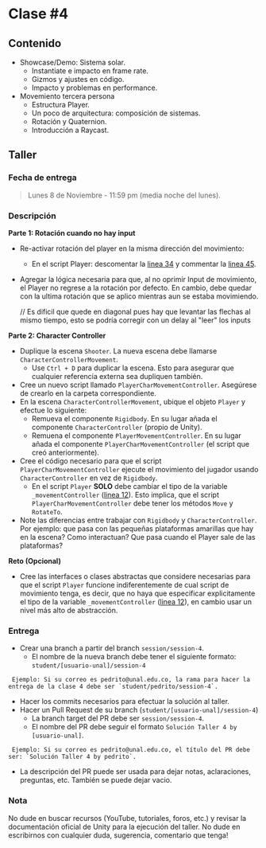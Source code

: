 # Clase #4

## Contenido

- Showcase/Demo: Sistema solar.
  - Instantiate e impacto en frame rate.
  - Gizmos y ajustes en código.
  - Impacto y problemas en performance.
- Movemiento tercera persona
  - Estructura Player.
  - Un poco de arquitectura: composición de sistemas.
  - Rotación y Quaternion.
  - Introducción a Raycast.

## Taller

### Fecha de entrega
> Lunes 8 de Noviembre - 11:59 pm (media noche del lunes).

### Descripción
**Parte 1: Rotación cuando no hay input**
- Re-activar rotación del player en la misma dirección del movimiento: 
  - En el script Player: descomentar la [linea 34](https://github.com/UNAL-IntroVideojuegos-2021-2/intro-videogames-2021-2/blob/main/Unity/intro-videojuegos-app-2021-2/Assets/Scr/Player/Player.cs#L34) y commentar la [linea 45](https://github.com/UNAL-IntroVideojuegos-2021-2/intro-videogames-2021-2/blob/main/Unity/intro-videojuegos-app-2021-2/Assets/Scr/Player/Player.cs#L45).
- Agregar la lógica necesaria para que, al no oprimir Input de movimiento, el Player no regrese a la rotación por defecto. En cambio, debe quedar con la ultima rotación que se aplico mientras aun se estaba movimiendo.

    // Es dificil que quede en diagonal pues hay que levantar las flechas al mismo tiempo, esto se podría corregir con un delay al "leer" los inputs

**Parte 2: Character Controller**
- Duplique la escena `Shooter`. La nueva escena debe llamarse `CharacterControllerMovement`.
  - Use `Ctrl + D` para duplicar la escena. Esto para asegurar que cualquier referencia externa sea dupliquen también.
- Cree un nuevo script llamado `PlayerCharMovementController`. Asegúrese de crearlo en la carpeta correspondiente.
- En la escena `CharacterControllerMovement`, ubique el objeto `Player` y efectue lo siguiente:
  - Remueva el componente `Rigidbody`. En su lugar añada el componente `CharacterController`  (propio de Unity).
  - Remuena el componente `PlayerMovementController`. En su lugar añada el componente `PlayerCharMovementController` (el script que creó anteriormente).
- Cree el código necesario para que el script `PlayerCharMovementController` ejecute el movimiento del jugador usando `CharacterController` en vez de `Rigidbody`.
  - En el script `Player` **SOLO** debe cambiar el tipo de la variable `_movementController` ([linea 12](https://github.com/UNAL-IntroVideojuegos-2021-2/intro-videogames-2021-2/blob/main/Unity/intro-videojuegos-app-2021-2/Assets/Scr/Player/Player.cs#L12)). Esto implica, que el script `PlayerCharMovementController` debe tener los métodos `Move` y `RotateTo`.
- Note las diferencias entre trabajar con `Rigidbody` y `CharacterController`. Por ejemplo: que pasa con las pequeñas plataformas amarillas que hay en la escena? Como interactuan? Que pasa cuando el Player sale de las plataformas?

**Reto (Opcional)**
- Cree las interfaces o clases abstractas que considere necesarias para que el script `Player` funcione indiferentemente de cual script de movimiento tenga, es decir, que no haya que especificar explicitamente el tipo de la variable `_movementController` ([linea 12](https://github.com/UNAL-IntroVideojuegos-2021-2/intro-videogames-2021-2/blob/main/Unity/intro-videojuegos-app-2021-2/Assets/Scr/Player/Player.cs#L12)), en cambio usar un nivel más alto de abstracción.

### Entrega
- Crear una branch a partir del branch `session/session-4`.
  - El nombre de la nueva branch debe tener el siguiente formato: `student/[usuario-unal]/session-4`
```
 Ejemplo: Si su correo es pedrito@unal.edu.co, la rama para hacer la entrega de la clase 4 debe ser `student/pedrito/session-4`.
```
- Hacer los commits necesarios para efectuar la solución al taller.
- Hacer un Pull Request de su branch (`student/[usuario-unal]/session-4`)
  - La branch target del PR debe ser `session/session-4`.
  - El nombre del PR debe seguir el formato `Solución Taller 4 by [usuario-unal]`. 
```
 Ejemplo: Si su correo es pedrito@unal.edu.co, el título del PR debe ser: `Solución Taller 4 by pedrito`.
```
  - La descripción del PR puede ser usada para dejar notas, aclaraciones, preguntas, etc. También se puede dejar vacio.

### Nota
No dude en buscar recursos (YouTube, tutoriales, foros, etc.) y revisar la documentación oficial de Unity para la ejecución del taller.
No dude en escribirnos con cualquier duda, sugerencia, comentario que tenga!